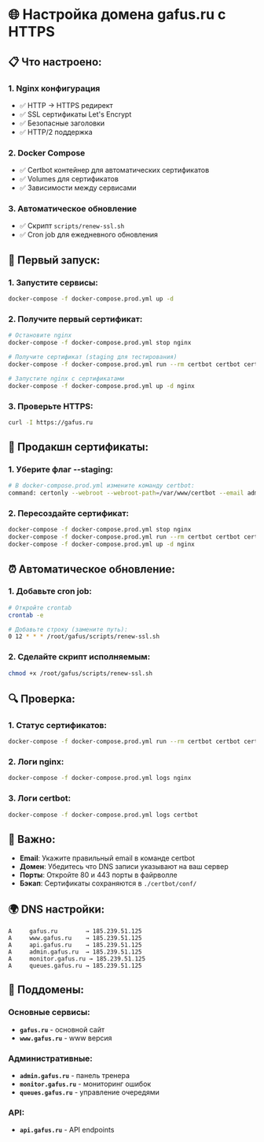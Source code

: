# 🌐 Настройка домена gafus.ru с HTTPS

## 📋 Что настроено:

### 1. **Nginx конфигурация**

- ✅ HTTP → HTTPS редирект
- ✅ SSL сертификаты Let's Encrypt
- ✅ Безопасные заголовки
- ✅ HTTP/2 поддержка

### 2. **Docker Compose**

- ✅ Certbot контейнер для автоматических сертификатов
- ✅ Volumes для сертификатов
- ✅ Зависимости между сервисами

### 3. **Автоматическое обновление**

- ✅ Скрипт `scripts/renew-ssl.sh`
- ✅ Cron job для ежедневного обновления

## 🚀 Первый запуск:

### 1. **Запустите сервисы:**

```bash
docker-compose -f docker-compose.prod.yml up -d
```

### 2. **Получите первый сертификат:**

```bash
# Остановите nginx
docker-compose -f docker-compose.prod.yml stop nginx

# Получите сертификат (staging для тестирования)
docker-compose -f docker-compose.prod.yml run --rm certbot certbot certonly --webroot --webroot-path=/var/www/certbot --email admin@gafus.ru --agree-tos --no-eff-email --staging -d gafus.ru -d www.gafus.ru

# Запустите nginx с сертификатами
docker-compose -f docker-compose.prod.yml up -d nginx
```

### 3. **Проверьте HTTPS:**

```bash
curl -I https://gafus.ru
```

## 🔄 Продакшн сертификаты:

### 1. **Уберите флаг --staging:**

```bash
# В docker-compose.prod.yml измените команду certbot:
command: certonly --webroot --webroot-path=/var/www/certbot --email admin@gafus.ru --agree-tos --no-eff-email -d gafus.ru -d www.gafus.ru
```

### 2. **Пересоздайте сертификат:**

```bash
docker-compose -f docker-compose.prod.yml stop nginx
docker-compose -f docker-compose.prod.yml run --rm certbot certbot certonly --webroot --webroot-path=/var/www/certbot --email admin@gafus.ru --agree-tos --no-eff-email -d gafus.ru -d www.gafus.ru
docker-compose -f docker-compose.prod.yml up -d nginx
```

## ⏰ Автоматическое обновление:

### 1. **Добавьте cron job:**

```bash
# Откройте crontab
crontab -e

# Добавьте строку (замените путь):
0 12 * * * /root/gafus/scripts/renew-ssl.sh
```

### 2. **Сделайте скрипт исполняемым:**

```bash
chmod +x /root/gafus/scripts/renew-ssl.sh
```

## 🔍 Проверка:

### 1. **Статус сертификатов:**

```bash
docker-compose -f docker-compose.prod.yml run --rm certbot certbot certificates
```

### 2. **Логи nginx:**

```bash
docker-compose -f docker-compose.prod.yml logs nginx
```

### 3. **Логи certbot:**

```bash
docker-compose -f docker-compose.prod.yml logs certbot
```

## 🚨 Важно:

- **Email**: Укажите правильный email в команде certbot
- **Домен**: Убедитесь что DNS записи указывают на ваш сервер
- **Порты**: Откройте 80 и 443 порты в файрволле
- **Бэкап**: Сертификаты сохраняются в `./certbot/conf/`

## 🌍 DNS настройки:

```
A     gafus.ru        → 185.239.51.125
A     www.gafus.ru    → 185.239.51.125
A     api.gafus.ru    → 185.239.51.125
A     admin.gafus.ru  → 185.239.51.125
A     monitor.gafus.ru → 185.239.51.125
A     queues.gafus.ru → 185.239.51.125
```

## 🚀 Поддомены:

### **Основные сервисы:**
- **`gafus.ru`** - основной сайт
- **`www.gafus.ru`** - www версия

### **Административные:**
- **`admin.gafus.ru`** - панель тренера
- **`monitor.gafus.ru`** - мониторинг ошибок
- **`queues.gafus.ru`** - управление очередями

### **API:**
- **`api.gafus.ru`** - API endpoints
